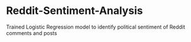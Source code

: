 # Reddit-Sentiment-Analysis
Trained Logistic Regression model to identify political sentiment of Reddit comments and posts
